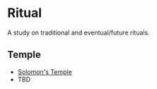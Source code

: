 # Ritual

A study on traditional and eventual/future rituals.

## Temple

- [Solomon's Temple](temple/solomon)
- TBD


